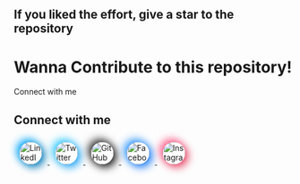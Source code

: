 ## If you liked the effort, give a star to the repository 

# Wanna Contribute to this repository!
Connect with me


## Connect with me



<a href="https://www.linkedin.com/in/akhlakh-ahmed-reja/" target="_blank">
  <img src="https://img.icons8.com/material-rounded/48/0077B5/linkedin.png" alt="LinkedIn" width="40" height="40" style="margin: 10px; box-shadow: 5px 5px 15px #0077B5, -5px -5px 15px #00aaff; border-radius: 50%;">
</a>
<a href="https://twitter.com/zubrist2" target="_blank">
  <img src="https://img.icons8.com/material-rounded/48/1DA1F2/twitter.png" alt="Twitter" width="40" height="40" style="margin: 10px; box-shadow: 5px 5px 15px #1DA1F2, -5px -5px 15px #33ccff; border-radius: 50%;">
</a>
<a href="https://github.com/zubrist" target="_blank">
  <img src="https://img.icons8.com/material-rounded/48/181717/github.png" alt="GitHub" width="40" height="40" style="margin: 10px; box-shadow: 5px 5px 15px #181717, -5px -5px 15px #333333; border-radius: 50%;">
</a>
<a href="https://www.facebook.com/akhlakh.ahmedreja.9/" target="_blank">
  <img src="https://img.icons8.com/material-rounded/48/1877F2/facebook.png" alt="Facebook" width="40" height="40" style="margin: 10px; box-shadow: 5px 5px 15px #1877F2, -5px -5px 15px #3399ff; border-radius: 50%;">
</a>
<a href="https://www.instagram.com/_zubrist_" target="_blank">
  <img src="https://img.icons8.com/?size=100&id=85154&format=png&color=000000" alt="Instagram" width="40" height="40" style="margin: 10px; box-shadow: 5px 5px 15px #E4405F, -5px -5px 15px #ff5c8d; border-radius: 50%;">
</a>